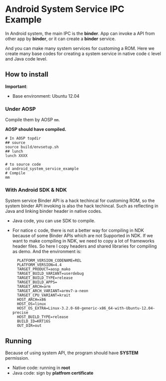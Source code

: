 # Android System Service IPC Example

In Android system, the main IPC is the **binder**.
App can invoke a API from other app by **binder**, or it can create a **binder** service.

And you can make many system services for customing a ROM.
Here we create many base codes for creating a system service in native code c level and Java code level.

## How to install

**Important**:
* Base environment: Ubuntu 12.04

### Under AOSP

Compile them by AOSP `mm`.

**AOSP should have compiled.**

```
# In AOSP topdir
## source
source build/envsetup.sh
## lunch
lunch XXXX

# to source code
cd android_system_service_example
# Compile
mm
```

### With Android SDK & NDK

System service Binder API is a hack techincal for customing ROM, so the system binder API invoking is also the hack techincal.
Such as reflecting in Java and linking binder header in native codes.

* Java code, you can use SDK to compile.
* For natice c code, there is not a better way for compiling in NDK because of some Binder APIs which are not Supported in NDK.
  If we want to make compiling in NDK, we need to copy a lot of frameworks header files.
  So here I copy headers and shared libraries for compiling as demo.
  And the environment is:

        PLATFORM_VERSION_CODENAME=REL
        PLATFORM_VERSION=4.4
        TARGET_PRODUCT=aosp_mako
        TARGET_BUILD_VARIANT=userdebug
        TARGET_BUILD_TYPE=release
        TARGET_BUILD_APPS=
        TARGET_ARCH=arm
        TARGET_ARCH_VARIANT=armv7-a-neon
        TARGET_CPU_VARIANT=krait
        HOST_ARCH=x86
        HOST_OS=linux
        HOST_OS_EXTRA=Linux-3.2.0-60-generic-x86_64-with-Ubuntu-12.04-precise
        HOST_BUILD_TYPE=release
        BUILD_ID=KRT16S
        OUT_DIR=out


## Running

Because of using system API, the program should have **SYSTEM** permission.

* Native code: running in **root**
* Java code: sign by **platfrom certificate**


